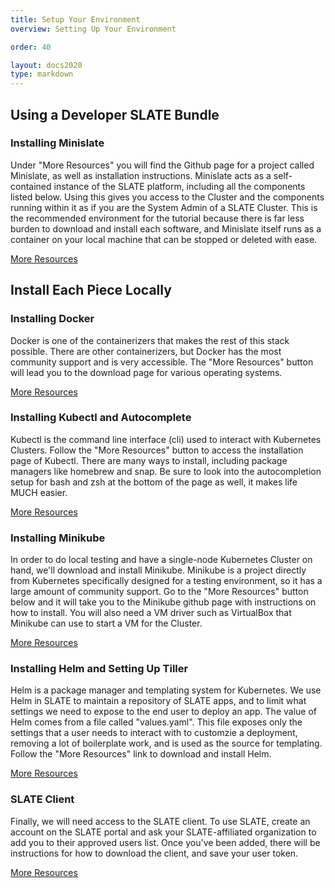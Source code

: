 ```yaml
---
title: Setup Your Environment
overview: Setting Up Your Environment

order: 40

layout: docs2020
type: markdown
---
```

<h2> Using a Developer SLATE Bundle </h2>
<h3>Installing Minislate</h3>

Under "More Resources" you will find the Github page for a project called Minislate, as well as installation instructions. Minislate acts as a self-contained instance of the SLATE platform, including all the components listed below. Using this gives you access to the Cluster and the components running within it as if you are the System Admin of a SLATE Cluster. This is the recommended environment for the tutorial because there is far less burden to download and install each software, and Minislate itself runs as a container on your local machine that can be stopped or deleted with ease. 

<a href="https://github.com/slateci/minislate" class="ui gray button" role="button"> More Resources </a>

<h2 class="ui header"> Install Each Piece Locally </h2>
<h3 class="ui header">Installing Docker</h3>

Docker is one of the containerizers that makes the rest of this stack possible. There are other containerizers, but Docker has the most community support and is very accessible. The "More Resources" button will lead you to the download page for various operating systems.

<a href="https://www.docker.com/get-started" class="ui gray button" role="button"> More Resources </a>

<h3>Installing Kubectl and Autocomplete</h3>

Kubectl is the command line interface (cli) used to interact with Kubernetes Clusters. Follow the "More Resources" button to access the installation page of Kubectl. There are many ways to install, including package managers like homebrew and snap. Be sure to look into the autocompletion setup for bash and zsh at the bottom of the page as well, it makes life MUCH easier.

<a href="https://kubernetes.io/docs/tasks/tools/install-kubectl/" class="ui gray button" role="button"> More Resources </a>

<h3>Installing Minikube</h3>

In order to do local testing and have a single-node Kubernetes Cluster on hand, we'll download and install Minikube. Minikube is a project directly from Kubernetes specifically designed for a testing environment, so it has a large amount of community support. Go to the "More Resources" button below and it will take you to the Minikube github page with instructions on how to install. You will also need a VM driver such as VirtualBox that Minikube can use to start a VM for the Cluster.

<a href="https://github.com/kubernetes/minikube/releases" class="ui gray button" role="button"> More Resources </a>

<h3>Installing Helm and Setting Up Tiller</h3>

Helm is a package manager and templating system for Kubernetes. We use Helm in SLATE to maintain a repository of SLATE apps, and to limit what settings we need to expose to the end user to deploy an app. The value of Helm comes from a file called "values.yaml". This file exposes only the settings that a user needs to interact with to customzie a deployment, removing a lot of boilerplate work, and is used as the source for templating. Follow the "More Resources" link to download and install Helm.

<a href="https://github.com/helm/helm/blob/master/docs/install.md" class="ui gray button" role="button"> More Resources </a>

<h3>SLATE Client</h3>

Finally, we will need access to the SLATE client. To use SLATE, create an account on the SLATE portal and ask your SLATE-affiliated organization to add you to their approved users list. Once you've been added, there will be instructions for how to download the client, and save your user token.

<a href="https://portal.slateci.io/" class="ui gray button" role="button"> More Resources </a>